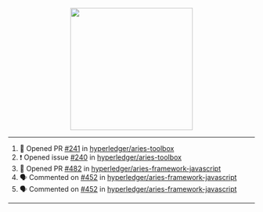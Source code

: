 <p align="center">
<img src="https://user-images.githubusercontent.com/61358536/126118557-75ac74a7-4655-4289-9a8d-e536322b7423.png" height="250" width="250"/>
</p>

---

<!--START_SECTION:activity-->
1. 💪 Opened PR [#241](https://github.com/hyperledger/aries-toolbox/pull/241) in [hyperledger/aries-toolbox](https://github.com/hyperledger/aries-toolbox)
2. ❗️ Opened issue [#240](https://github.com/hyperledger/aries-toolbox/issues/240) in [hyperledger/aries-toolbox](https://github.com/hyperledger/aries-toolbox)
3. 💪 Opened PR [#482](https://github.com/hyperledger/aries-framework-javascript/pull/482) in [hyperledger/aries-framework-javascript](https://github.com/hyperledger/aries-framework-javascript)
4. 🗣 Commented on [#452](https://github.com/hyperledger/aries-framework-javascript/issues/452) in [hyperledger/aries-framework-javascript](https://github.com/hyperledger/aries-framework-javascript)
5. 🗣 Commented on [#452](https://github.com/hyperledger/aries-framework-javascript/issues/452) in [hyperledger/aries-framework-javascript](https://github.com/hyperledger/aries-framework-javascript)
<!--END_SECTION:activity-->

---
